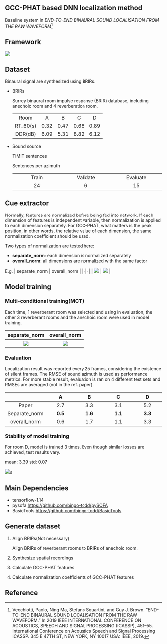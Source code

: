## GCC-PHAT based DNN localization method
Baseline system in *END-TO-END BINAURAL SOUND LOCALISATION FROM THE RAW WAVEFORM*[^Vecchiotti_2019]

## Framework

<img src='images/framework-gcc-phat.png'>

## Dataset
  Binaural signal are synthesized using BRIRs.

  - BRIRs

    Surrey binaural room impulse response (BRIR) database, including anechoic room and 4 reverberation room.
    <table style='text-align:center'>
    <tr>
      <td>Room</td> <td>A</td> <td>B</td> <td>C</td> <td>D</td>
    </tr>
    <tr>
      <td>RT_60(s)</td> <td>0.32</td> <td>0.47</td> <td>0.68</td> <td>0.89</td>
    </tr>
    <tr>
      <td>DDR(dB)</td> <td>6.09</td> <td>5.31</td> <td>8.82</td> <td>6.12</td>
    </tr>
    </table>

  - Sound source

    TIMIT sentences

    Sentences per azimuth
    <table style='text-align:center'>
    <col width=15%>
    <col width=15%>
    <col width=15%>
      <tr>
        <td>Train</td> <td>Validate</td> <td>Evaluate</td>
      </tr>
      <tr>
        <td>24</td> <td>6</td> <td>15</td>
      </tr>
    </table>

## Cue extractor

  Normally, features are normalized before being fed into network.  If each dimension of features is independent variable, then normalization is applied to each dimension separately. For GCC-PHAT, what matters is the peak position, in other words, the relative value of each dimension, the same normalization coefficient should be used.

  Two types of normalization are tested here:
  -  **separate_norm**: each dimension is normalized separately
  -  **overall_norm**: all dimensions are normalized with the same factor

  E.g.
| separate_norm  | overall_norm |
|-|-|
| <img src='images/separate_norm_example.png'> | <img src='images/overall_norm_example.png'> |

## Model training

### Multi-conditional training(MCT)

Each time, 1 reverberant room was selected and using in evaluation, the other 3 reverberant rooms and the anechoic room were used in model training. 
  <table>
    <tr>
      <th>separate_norm</th> <th>overall_norm</th>
    </tr>
    <tr>
      <th> <img src='images/separate_norm_example.png'> </th> <th> <img src='images/overall_norm_example.png'> </th>
    </tr>
  </table>


### Evaluation

  Localization result was reported every 25 frames, considering the existence of silent frames. The RMSE of sound azimuth is used as performance metrics. For more stable result, evaluation is ran on 4 different test sets and RMSEs are averaged (not in the ref. paper).

   <div align=center>
    <table style="text-align:center">
      <col width=20%>
      <col width=20%>
      <col width=20%>
      <col width=20%>
      <col width=20%>
      <thead>
        <tr>
          <th></th>
          <th>A</th>
          <th>B</th>
          <th>C</th>
          <th>D</th>
        </tr>
      </thead>
    <tbody>
      <tr>
        <td> Paper </td><td>2.7</td><td>3.3</td><td>3.1</td><td>5.2</td>
      </tr>
      <tr>
        <td>Separate_norm</td><td><strong>0.5</strong></td><td><strong>1.6</strong></td><td><strong>1.1</strong></td><td><strong>3.3</strong></td>
      </tr>
      <tr>
        <td>overall_norm</td><td>0.6</td><td>1.7</td><td>1.1</td><td>3.3</td>
      </tr>
    </tbody>
    </table>
    </div>



### Stability of model training

For room D, model is trained 3 times. Even though similar losses are achieved, test results vary.

mean:  3.39	std: 0.07

<img src='example/multi-run/result.png'>s



## Main Dependencies

  - tensorflow-1.14
  - pysofa <https://github.com/bingo-todd/pySOFA>
  - BasicTools <https://github.com/bingo-todd/BasicTools>


## Generate dataset
  1. Align BRIRs(Not necessary)

     Align BRIRs of reverberant rooms to BRIRs of anechoic room.

  2. Synthesize spatial recordings
  3. Calculate GCC-PHAT features
  4. Calculate normalization coefficients of GCC-PHAT features

## Reference
[^Vecchiotti_2019]: Vecchiotti, Paolo, Ning Ma, Stefano Squartini, and Guy J. Brown. “END-TO-END BINAURAL SOUND LOCALISATION FROM THE RAW WAVEFORM.” In 2019 IEEE INTERNATIONAL CONFERENCE ON ACOUSTICS, SPEECH AND SIGNAL PROCESSING (ICASSP), 451–55. International Conference on Acoustics Speech and Signal Processing ICASSP. 345 E 47TH ST, NEW YORK, NY 10017 USA: IEEE, 2019.
